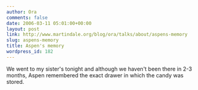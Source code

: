```yaml
---
author: Ora
comments: false
date: 2006-03-11 05:01:00+00:00
layout: post
link: http://www.martindale.org/blog/ora/talks/about/aspens-memory
slug: aspens-memory
title: Aspen's memory
wordpress_id: 182
---
```


We went to my sister's tonight and although we haven't been there in 2-3 months, Aspen remembered the exact drawer in which the candy was stored.
